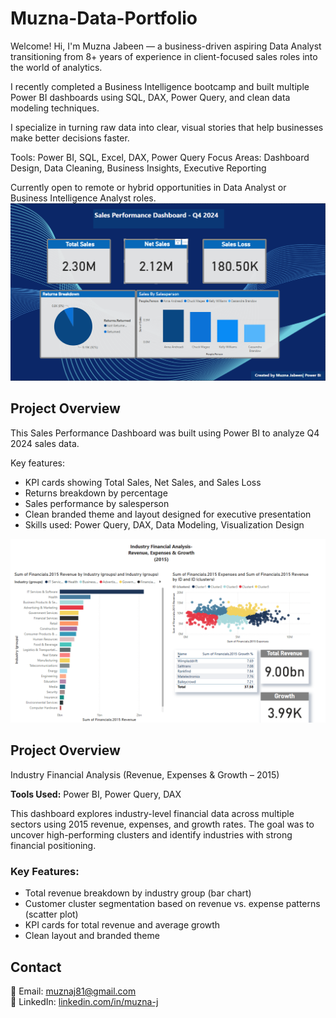 # Muzna-Data-Portfolio
Welcome!
Hi, I'm Muzna Jabeen — a business-driven aspiring Data Analyst transitioning from 8+ years of experience in client-focused sales roles into the world of analytics.

I recently completed a Business Intelligence bootcamp and built multiple Power BI dashboards using SQL, DAX, Power Query, and clean data modeling techniques.

I specialize in turning raw data into clear, visual stories that help businesses make better decisions faster.

Tools: Power BI, SQL, Excel, DAX, Power Query
Focus Areas: Dashboard Design, Data Cleaning, Business Insights, Executive Reporting

Currently open to remote or hybrid opportunities in Data Analyst or Business Intelligence Analyst roles.
![Sales Dashboard](sales_dashboard_q4.png)

## Project Overview

This Sales Performance Dashboard was built using Power BI to analyze Q4 2024 sales data.

Key features:
- KPI cards showing Total Sales, Net Sales, and Sales Loss
- Returns breakdown by percentage
- Sales performance by salesperson
- Clean branded theme and layout designed for executive presentation
- Skills used: Power Query, DAX, Data Modeling, Visualization Design

  

 

![Industry Financial Dashboard](industry_financial_dashboard.png)

## Project Overview

Industry Financial Analysis (Revenue, Expenses & Growth – 2015)

**Tools Used:** Power BI, Power Query, DAX

This dashboard explores industry-level financial data across multiple sectors using 2015 revenue, expenses, and growth rates. The goal was to uncover high-performing clusters and identify industries with strong financial positioning.

### Key Features:
- Total revenue breakdown by industry group (bar chart)
- Customer cluster segmentation based on revenue vs. expense patterns (scatter plot)
- KPI cards for total revenue and average growth
- Clean layout and branded theme


## Contact

📧 Email: [muznaj81@gmail.com](mailto:muznaj81@gmail.com)  
🔗 LinkedIn: [linkedin.com/in/muzna-j](https://linkedin.com/in/muzna-j)
